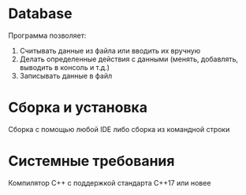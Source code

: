 # Database
Программа позволяет:
1. Считывать данные из файла или вводить их вручную
2. Делать определенные действия с данными (менять, добавлять, выводить в консоль и т.д.)
3. Записывать данные в файл

# Сборка и установка
Сборка с помощью любой IDE либо сборка из командной строки
# Системные требования
Компилятор С++ с поддержкой стандарта C++17 или новее
